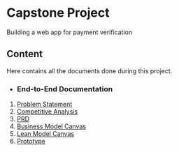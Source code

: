 # Capstone Project 
Building a web app for payment verification

## Content
Here contains all the documents done during this project.

* ### End-to-End Documentation

1. [Problem Statement]()
2. [Competitive Analysis]()
3. [PRD]()
4. [Business Model Canvas]()
5. [Lean Model Canvas]()
6. [Prototype]()

